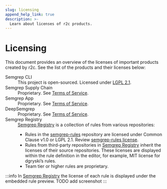 ```yaml
---
slug: licensing
append_help_link: true
description: >-
  Learn about licenses of r2c products.
---
```


# Licensing

This document provides an overview of the licenses of important products created by r2c. See the list of the products and their licenses below:

<dl>
  <dt>Semgrep CLI</dt>
    <dd>This project is open-sourced. Licensed under <a href="https://github.com/returntocorp/semgrep/blob/develop/LICENSE">LGPL 2.1</a>.</dd>
  <dt>Semgrep Supply Chain</dt>
    <dd>Proprietary. See <a href="https://semgrep.dev/terms">Terms of Service</a>.</dd>
  <dt>Semgrep App</dt>
    <dd>Proprietary. See <a href="https://semgrep.dev/terms">Terms of Service</a>.</dd>
  <dt>DeepSemgrep</dt>
    <dd>Proprietary. See <a href="https://semgrep.dev/terms">Terms of Service</a>.</dd>
  <dt>Semgrep Registry</dt>
    <dd>
    <a href="https://semgrep.dev/explore">Semgrep Registry</a> is a collection of rules from various repositories:
    <ul>
    <li>Rules in the <a href="https://github.com/returntocorp/semgrep-rules">semgrep-rules</a> repository are licensed under Common Clause v1.0 or LGPL 2.1. Review <a href="https://github.com/returntocorp/semgrep-rules/blob/develop/LICENSE#L10">semgrep-rules license</a>.</li>
    <li>Rules from third-party repositories in <a href="https://semgrep.dev/explore">Semgrep Registry</a> inherit the licenses of their source repositories. These licenses are displayed within the rule definition in the editor, for example, MIT license for dgryski’s rules.</li>
    <li>Team tier or higher rules are proprietary.</li>
    </ul>
    </dd>
</dl>

:::info
In [Semgrep Registry](https://semgrep.dev/explore) the license of each rule is displayed under the embedded rule preview. TODO add screenshot
:::